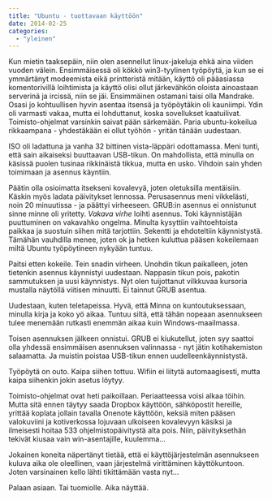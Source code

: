 ```yaml
---
title: "Ubuntu - tuottavaan käyttöön"
date: 2014-02-25
categories: 
  - "yleinen"
---
```


Kun mietin taaksepäin, niin olen asennellut linux-jakeluja ehkä aina viiden vuoden välein. Ensimmäisessä oli kökkö win3-tyylinen työpöytä, ja kun se ei ymmärtänyt modeemista eikä printteristä mitään, käyttö oli pääasiassa komentorivillä loihtimista ja käyttö olisi ollut järkevähkön oloista ainoastaan serverinä ja ircissä, niin se jäi. Ensimmäinen ostamani taisi olla Mandrake. Osasi jo kohtuullisen hyvin asentaa itsensä ja työpöytäkin oli kauniimpi. Ydin oli varmasti vakaa, mutta ei lohduttanut, koska sovellukset kaatuilivat. Toimisto-ohjelmat varsinkin saivat pään särkemään. Paria ubuntu-kokeilua rikkaampana - yhdestäkään ei ollut työhön - yritän tänään uudestaan.

<!--more-->

ISO oli ladattuna ja vanha 32 bittinen vista-läppäri odottamassa. Meni tunti, että sain aikaiseksi buuttaavan USB-tikun. On mahdollista, että minulla on käsissä puolen tusinaa rikkinäistä tikkua, mutta en usko. Vihdoin sain yhden toimimaan ja asennus käyntiin.

Päätin olla osioimatta itsekseni kovalevyä, joten oletuksilla mentäisiin. Käskin myös ladata päivitykset lennossa. Perusasennus meni vikkelästi, noin 20 minuutissa - ja päättyi virheeseen. GRUB:in asennus ei onnistunut sinne minne oli yritetty. _Vakava virhe_ loihti asennus. Toki käynnistäjän puuttuminen on vakavahko ongelma. Minulta kysyttiin vaihtoehtoista paikkaa ja suostuin siihen mitä tarjottiin. Sekentti ja ehdoteltiin käynnistystä. Tämähän vauhdilla menee, joten ok ja hetken kuluttua pääsen kokeilemaan miltä Ubuntu työpöytineen nykyään tuntuu.

Paitsi etten kokeile. Tein snadin virheen. Unohdin tikun paikalleen, joten tietenkin asennus käynnistyi uudestaan. Nappasin tikun pois, pakotin sammutuksen ja uusi käynnistys. Nyt olen tuijottanut vilkkuvaa kursoria mustalla näytöllä viitisen minuutti. Ei tainnut GRUB asentua.

Uudestaan, kuten teletapeissa. Hyvä, että Minna on kuntoutuksessaan, minulla kirja ja koko yö aikaa. Tuntuu siltä, että tähän nopeaan asennukseen tulee menemään rutkasti enemmän aikaa kuin Windows-maailmassa.

Toisen asennuksen jälkeen onnistui. GRUB ei kiukutellut, joten syy saattoi olla yhdessä ensimmäisen asennuksen valinnassa - nyt jätin kotihakemiston salaamatta. Ja muistin poistaa USB-tikun ennen uudelleenkäynnistystä.

Työpöytä on outo. Kaipa siihen tottuu. Wifiin ei liitytä automaagisesti, mutta kaipa siihenkin jokin asetus löytyy.

Toimisto-ohjelmat ovat heti paikoillaan. Periaatteessa voisi alkaa töihin. Mutta sitä ennen täytyy saada Dropbox käyttöön, sähköpostit hereille, yrittää koplata jollain tavalla Onenote käyttöön, keksiä miten pääsen valokuviini ja kotiverkossa lojuvaan ulkoiseen kovalevyyn käsiksi ja ilmeisesti hoitaa 533 ohjelmistopäivitystä alta pois. Niin, päivityksethän tekivät kiusaa vain win-asentajille, kuulemma...

Jokainen koneita näpertänyt tietää, että ei käyttöjärjestelmän asennukseen kuluva aika ole oleellinen, vaan järjestelmä virittäminen käyttökuntoon. Joten varsinainen kello lähti tikittämään vasta nyt...

Palaan asiaan. Tai tuomiolle. Aika näyttää.
